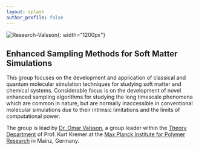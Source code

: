 ```yaml
---
layout: splash
author_profile: false
---
```


![Research-Valsson]({{site.url}}/images/research-valsson.png){: width="1200px"}

## Enhanced Sampling Methods for Soft Matter Simulations

This group focuses on the development and application of classical and quantum molecular simulation techniques for studying soft matter and chemical systems. Considerable focus is on the development of novel enhanced sampling algorithms for studying the long timescale phenomena which are common in nature, but are normally inaccessible in conventional molecular simulations due to their intrinsic limitations and the limits of computational power.

The group is lead by [Dr. Omar Valsson]({{site.url}}/members/omar-valsson), a group leader within the [Theory Department](https://www.mpip-mainz.mpg.de/en/kremer) of Prof. Kurt Kremer at the [Max Planck Institute for Polymer Research](https://www.mpip-mainz.mpg.de/2785/en) in Mainz, Germany.
